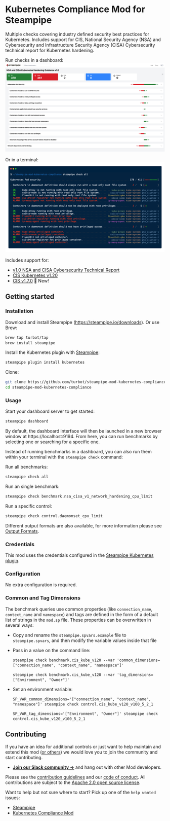 # Kubernetes Compliance Mod for Steampipe

Multiple checks covering industry defined security best practices for Kubernetes. Includes support for CIS, National Security Agency (NSA) and Cybersecurity and Infrastructure Security Agency (CISA) Cybersecurity technical report for Kubernetes hardening.

Run checks in a dashboard:
![image](https://raw.githubusercontent.com/turbot/steampipe-mod-kubernetes-compliance/main/docs/kubernetes_nsa_csa_v1.png)

Or in a terminal:
![image](https://raw.githubusercontent.com/turbot/steampipe-mod-kubernetes-compliance/main/docs/kubernetes-compliance-mod-console-output.png)

Includes support for:

* [v1.0 NSA and CISA Cybersecurity Technical Report](https://media.defense.gov/2021/Aug/03/2002820425/-1/-1/1/CTR_KUBERNETES%20HARDENING%20GUIDANCE.PDF)
* [CIS Kubernetes v1.20](https://hub.steampipe.io/mods/turbot/kubernetes_compliance/controls/benchmark.cis_kube_v120)
* [CIS v1.7.0](https://hub.steampipe.io/mods/turbot/kubernetes_compliance/controls/benchmark.cis_v170) 🚀 New!

## Getting started

### Installation

Download and install Steampipe (https://steampipe.io/downloads). Or use Brew:

```sh
brew tap turbot/tap
brew install steampipe
```

Install the Kubernetes plugin with [Steampipe](https://steampipe.io):

```sh
steampipe plugin install kubernetes
```

Clone:

```sh
git clone https://github.com/turbot/steampipe-mod-kubernetes-compliance.git
cd steampipe-mod-kubernetes-compliance
```

### Usage

Start your dashboard server to get started:

```sh
steampipe dashboard
```

By default, the dashboard interface will then be launched in a new browser
window at https://localhost:9194. From here, you can run benchmarks by
selecting one or searching for a specific one.

Instead of running benchmarks in a dashboard, you can also run them within your
terminal with the `steampipe check` command:

Run all benchmarks:

```sh
steampipe check all
```

Run an single benchmark:

```sh
steampipe check benchmark.nsa_cisa_v1_network_hardening_cpu_limit
```

Run a specific control:

```sh
steampipe check control.daemonset_cpu_limit
```

Different output formats are also available, for more information please see
[Output Formats](https://steampipe.io/docs/reference/cli/check#output-formats).

### Credentials

This mod uses the credentials configured in the [Steampipe Kubernetes plugin](https://hub.steampipe.io/plugins/turbot/kubernetes).

### Configuration

No extra configuration is required.

### Common and Tag Dimensions

The benchmark queries use common properties (like `connection_name`, `context_name` and `namespace`) and tags are defined in the form of a default list of strings in the `mod.sp` file. These properties can be overwritten in several ways:

- Copy and rename the `steampipe.spvars.example` file to `steampipe.spvars`, and then modify the variable values inside that file

- Pass in a value on the command line:

  ```shell
  steampipe check benchmark.cis_kube_v120 --var 'common_dimensions=["connection_name", "context_name", "namespace"]'
  ```

  ```shell
  steampipe check benchmark.cis_kube_v120 --var 'tag_dimensions=["Environment", "Owner"]'
  ```

- Set an environment variable:

  ```shell
  SP_VAR_common_dimensions='["connection_name", "context_name", "namespace"]' steampipe check control.cis_kube_v120_v100_5_2_1
  ```

  ```shell
  SP_VAR_tag_dimensions='["Environment", "Owner"]' steampipe check control.cis_kube_v120_v100_5_2_1
  ```

## Contributing

If you have an idea for additional controls or just want to help maintain and extend this mod ([or others](https://github.com/topics/steampipe-mod)) we would love you to join the community and start contributing.

- **[Join our Slack community →](https://steampipe.io/community/join)** and hang out with other Mod developers.

Please see the [contribution guidelines](https://github.com/turbot/steampipe/blob/main/CONTRIBUTING.md) and our [code of conduct](https://github.com/turbot/steampipe/blob/main/CODE_OF_CONDUCT.md). All contributions are subject to the [Apache 2.0 open source license](https://github.com/turbot/steampipe-mod-kubernetes-compliance/blob/main/LICENSE).

Want to help but not sure where to start? Pick up one of the `help wanted` issues:

- [Steampipe](https://github.com/turbot/steampipe/labels/help%20wanted)
- [Kubernetes Compliance Mod](https://github.com/turbot/steampipe-mod-kubernetes-compliance/labels/help%20wanted)
